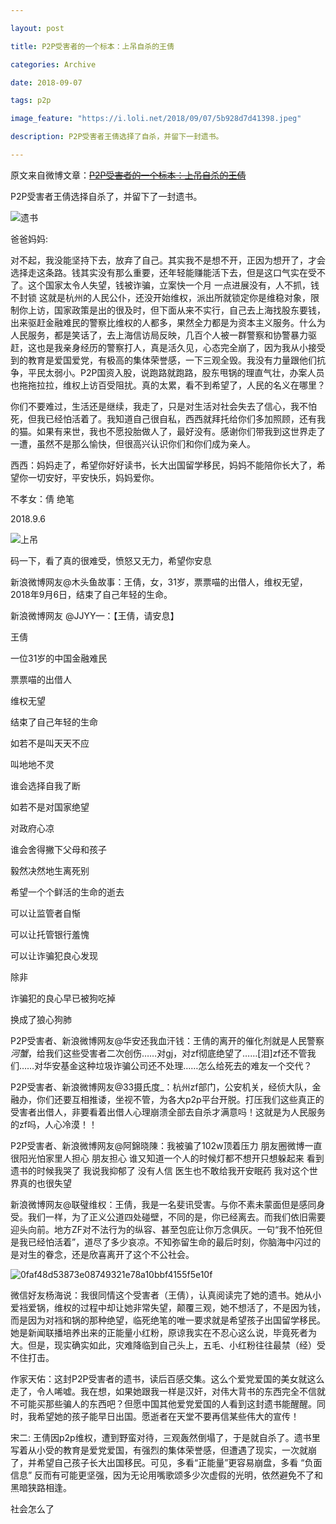 ```yaml
---

layout: post

title: P2P受害者的一个标本：上吊自杀的王倩

categories: Archive

date: 2018-09-07

tags: p2p

image_feature: "https://i.loli.net/2018/09/07/5b928d7d41398.jpeg"

description: P2P受害者王倩选择了自杀，并留下一封遗书。

---
```


原文来自微博文章：~~[P2P受害者的一个标本：上吊自杀的王倩](https://media.weibo.cn/article?id=2309404281683238100343)~~

P2P受害者王倩选择自杀了，并留下了一封遗书。

![遗书](https://i.loli.net/2018/09/07/5b928d7d41398.jpeg)

爸爸妈妈:

对不起，我没能坚持下去，放弃了自己。其实我不是想不开，正因为想开了，才会选择走这条路。钱其实没有那么重要，还年轻能赚能活下去，但是这口气实在受不了。这个国家太令人失望，钱被诈骗，立案快一个月 一点进展没有，人不抓，钱不封锁 这就是杭州的人民公仆，还没开始维权，派出所就锁定你是维稳对象，限制你上访，国家政策是出的很及时，但下面从来不实行，自己去上海找股东要钱，出来驱赶金融难民的警察比维权的人都多，果然全力都是为资本主义服务。什么为人民服务，都是笑话了，去上海信访局反映，几百个人被一群警察和协警暴力驱赶，这也是我亲身经历的警察打人，真是活久见，心态完全崩了，因为我从小接受到的教育是爱国爱党，有极高的集体荣誉感，一下三观全毁。我没有力量跟他们抗争，平民太弱小。P2P国资入股，说跑路就跑路，股东甩锅的理直气壮，办案人员也拖拖拉拉，维权上访百受阻扰。真的太累，看不到希望了，人民的名义在哪里？

你们不要难过，生活还是继续，我走了，只是对生活对社会失去了信心，我不怕死，但我已经怕活着了。我知道自己很自私，西西就拜托给你们多加照顾，还有我的猫。如果有来世，我也不愿投胎做人了，最好没有。感谢你们带我到这世界走了一遭，虽然不是那么愉快，但很高兴认识你们和你们成为亲人。

西西：妈妈走了，希望你好好读书，长大出国留学移民，妈妈不能陪你长大了，希望你一切安好，平安快乐，妈妈爱你。

不孝女：倩 绝笔

2018.9.6

![上吊](https://i.loli.net/2018/09/07/5b928f402593f.jpeg)

码一下，看了真的很难受，愤怒又无力，希望你安息

新浪微博网友@木头鱼故事：王倩，女，31岁，票票喵的出借人，维权无望，2018年9月6日，结束了自己年轻的生命。

新浪微博网友 @JJYY—：【王倩，请安息】

王倩

一位31岁的中国金融难民

票票喵的出借人

维权无望

结束了自己年轻的生命

如若不是叫天天不应

叫地地不灵

谁会选择自我了断

如若不是对国家绝望

对政府心凉

谁会舍得撇下父母和孩子

毅然决然地生离死别

希望一个个鲜活的生命的逝去

可以让监管者自惭

可以让托管银行羞愧

可以让诈骗犯良心发现

除非

诈骗犯的良心早已被狗吃掉

换成了狼心狗肺

P2P受害者、新浪微博网友@华安还我血汗钱：王倩的离开的催化剂就是人民警察*河蟹*，给我们这些受害者二次创伤……对gj，对zf彻底绝望了……[泪]zf还不管我们……对华安基金这种垃圾诈骗公司还不处理……怎么给死去的难友一个交代？

P2P受害者、新浪微博网友@33摄氏度_：杭州zf部门，公安机关，经侦大队，金融办，你们还要互相推诿，坐视不管，为各大p2p平台开脱。打压我们这些真正的受害者出借人，非要看着出借人心理崩溃全部去自杀才满意吗！这就是为人民服务的zf吗，人心冷漠！！

P2P受害者、新浪微博网友@阿錦晓陳：我被骗了102w顶着压力 朋友圈微博一直很阳光怕家里人担心 朋友担心 谁又知道一个人的时候灯都不想开只想躲起来 看到遗书的时候我哭了 我说我抑郁了 没有人信 医生也不敢给我开安眠药 我对这个世界真的也很失望

新浪微博网友@联璧维权：王倩，我是一名斐讯受害。与你不素未蒙面但是感同身受。我们一样，为了正义公道四处碰壁，不同的是，你已经离去。而我们依旧需要迎头向前。地方ZF对不法行为的纵容、甚至包庇让你万念俱灰。一句“我不怕死但是我已经怕活着”，道尽了多少哀凉。不知弥留生命的最后时刻，你脑海中闪过的是对生的眷念，还是欣喜离开了这个不公社会。

![0faf48d53873e08749321e78a10bbf4155f5e10f](https://i.loli.net/2018/09/07/5b92909281c1d.jpeg)

微信好友杨海说：我很同情这个受害者（王倩），认真阅读完了她的遗书。她从小爱裆爱锅，维权的过程中却让她非常失望，颠覆三观，她不想活了，不是因为钱，而是因为对裆和锅的那种绝望，临死绝笔的唯一要求就是希望孩子出国留学移民。她是新闻联播培养出来的正能量小红粉，原谅我实在不忍心这么说，毕竟死者为大。但是，现实确实如此，灾难降临到自己头上，五毛、小红粉往往最禁（经）受不住打击。

作家天佑：这封P2P受害者的遗书，读后百感交集。这么个爱党爱国的美女就这么走了，令人唏嘘。我在想，如果她跟我一样是汉奸，对伟大背书的东西完全不信就不可能买那些骗人的东西吧？但愿中国其他爱党爱国的人看到这封遗书能醒醒。同时，我希望她的孩子能早日出国。愿逝者在天堂不要再信某些伟大的宣传！

宋二: 王倩因p2p维权，遭到野蛮对待，三观轰然倒塌了，于是就自杀了。遗书里写着从小受的教育是爱党爱国，有强烈的集体荣誉感，但遭遇了现实，一次就崩了，并希望自己孩子长大出国移民。可见，多看“正能量”更容易崩盘，多看 “负面信息” 反而有可能更坚强，因为无论用嘴歌颂多少次虚假的光明，依然避免不了和黑暗狭路相逢。

​​​社会怎么了
